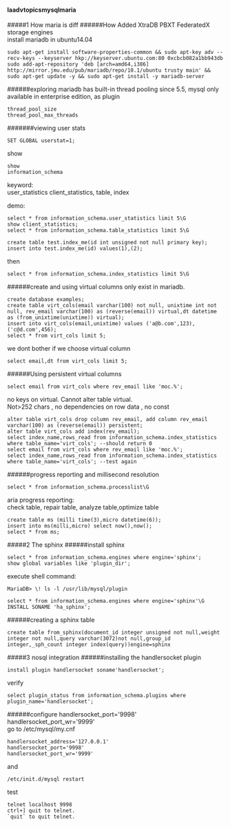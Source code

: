 #### laadvtopicsmysqlmaria
#####1 How maria is diff
######How
Added XtraDB PBXT FederatedX storage engines  
install mariadb in ubuntu14.04
```
sudo apt-get install software-properties-common && sudo apt-key adv --recv-keys --keyserver hkp://keyserver.ubuntu.com:80 0xcbcb082a1bb943db
sudo add-apt-repository 'deb [arch=amd64,i386] http://mirror.jmu.edu/pub/mariadb/repo/10.1/ubuntu trusty main' && sudo apt-get update -y && sudo apt-get install -y mariadb-server
```
######exploring
mariadb has built-in thread pooling since 5.5, mysql only available in enterprise edition, as plugin

```
thread_pool_size
thread_pool_max_threads
```
#######viewing user stats
```
SET GLOBAL userstat=1;
```
show
```
show
information_schema
```
keyword:  
user_statistics client_statistics, table, index  

demo:
```
select * from information_schema.user_statistics limit 5\G
show client_statistics;
select * from information_schema.table_statistics limit 5\G
```
```
create table test.index_me(id int unsigned not null primary key);
insert into test.index_me(id) values(1),(2);
```
then
```
select * from information_schema.index_statistics limit 5\G
```
######create and using virtual columns
only exist in mariadb.
```
create database examples;
create table virt_cols(email varchar(100) not null, unixtime int not null, rev_email varchar(100) as (reverse(email)) virtual,dt datetime as (from_unixtime(unixtime)) virtual);
insert into virt_cols(email,unixtime) values ('a@b.com',123),('c@d.com',456);
select * from virt_cols limit 5;
```
we dont bother if we choose virtual column
```
select email,dt from virt_cols limit 5;
```
######Using persistent virtual columns
```
select email from virt_cols where rev_email like 'moc.%';
```
no keys on virtual. Cannot alter table virtual.  
Not>252 chars , no dependencies on row data , no const
```
alter table virt_cols drop column rev_email, add column rev_email varchar(100) as (reverse(email)) persistent;
alter table virt_cols add index(rev_email);
select index_name,rows_read from information_schema.index_statistics where table_name='virt_cols'; --should return 0
select email from virt_cols where rev_email like 'moc.%';
select index_name,rows_read from information_schema.index_statistics where table_name='virt_cols'; --test again
```
######progress reporting and millisecond resolution
```
select * from information_schema.processlist\G
```
aria progress reporting:  
check table, repair table, analyze table,optimize table  
```
create table ms (milli time(3),micro datetime(6));
insert into ms(milli,micro) select now(),now();
select * from ms;
```
#####2 The sphinx
######install sphinx
```
select * from information_schema.engines where engine='sphinx';
show global variables like 'plugin_dir';
```

execute shell command:
```
MariaDB> \! ls -l /usr/lib/mysql/plugin
```
```
select * from information_schema.engines where engine='sphinx'\G
INSTALL SONAME 'ha_sphinx';
```
######creating a sphinx table
```
create table from_sphinx(document_id integer unsigned not null,weight integer not null,query varchar(3072)not null,group_id integer,_sph_count integer index(query))engine=sphinx
```
#####3 nosql integration
######installing the handlersocket plugin
```
install plugin handlersocket soname'handlersocket';
```
verify
```
select plugin_status from information_schema.plugins where plugin_name='handlersocket';
```
######configure
handlersocket_port='9998'  
handlersocket_port_wr='9999'   
go to /etc/mysql/my.cnf  
```
handlersocket_address='127.0.0.1'
handlersocket_port='9998'
handlersocket_port_wr='9999'
```
and
```
/etc/init.d/mysql restart
```
test
```
telnet localhost 9998
ctrl+] quit to telnet.
`quit` to quit telnet.
```
